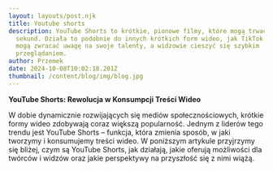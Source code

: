 ```yaml
---
layout: layouts/post.njk
title: Youtube shorts
description: YouTube Shorts to krótkie, pionowe filmy, które mogą trwać do 60
  sekund. Działa to podobnie do innych krótkich form wideo, jak TikTok. Twórcy
  mogą zwracać uwagę na swoje talenty, a widzowie cieszyć się szybkim
  przeglądaniem.
author: Przemek
date: 2024-10-08T10:02:18.201Z
thumbnail: /content/blog/img/blog.jpg
---
```

**YouTube Shorts: Rewolucja w Konsumpcji Treści Wideo**

W dobie dynamicznie rozwijających się mediów społecznościowych, krótkie formy wideo zdobywają coraz większą popularność. Jednym z liderów tego trendu jest YouTube Shorts – funkcja, która zmienia sposób, w jaki tworzymy i konsumujemy treści wideo. W poniższym artykule przyjrzymy się bliżej, czym są YouTube Shorts, jak działają, jakie oferują możliwości dla twórców i widzów oraz jakie perspektywy na przyszłość się z nimi wiążą.